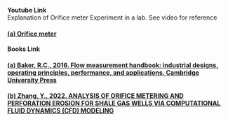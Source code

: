 <b>Youtube Link</b><br>
Explanation of Orifice meter Experiment in a lab. See video for reference
#### <a href="https://youtu.be/L3226qMaSkM?si=B-u0dCbZcTln7PuD">  (a) Orifice meter</a><br>

<b>Books Link</b></br>
#### <a href="https://assets.cambridge.org/97811070/45866/frontmatter/9781107045866_frontmatter.pdf"> (a) Baker, R.C., 2016. Flow measurement handbook: industrial designs, operating principles, performance, and applications. Cambridge University Press</a>
#### <a href="https://www.cambridge.org/core/books/abs/flow-measurement-handbook/orifice-plate-meters/4248AF70E3BB6B298A838EAFAE87A6E9">(b) Zhang, Y., 2022. ANALYSIS OF ORIFICE METERING AND PERFORATION EROSION FOR SHALE GAS WELLS VIA COMPUTATIONAL FLUID DYNAMICS (CFD) MODELING</a>
